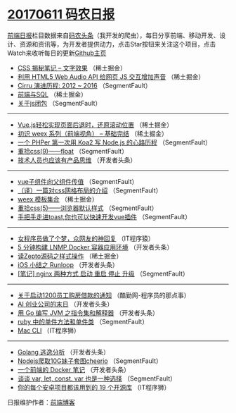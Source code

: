 # [20170611 码农日报](http://hao.caibaojian.com/date/2017/06/11)

[前端日报](http://caibaojian.com/c/news)栏目数据来自[码农头条](http://hao.caibaojian.com/)（我开发的爬虫），每日分享前端、移动开发、设计、资源和资讯等，为开发者提供动力，点击Star按钮来关注这个项目，点击Watch来收听每日的更新[Github主页](https://github.com/kujian/frontendDaily)
* [CSS 揭秘笔记 &#8211; 文字效果](http://hao.caibaojian.com/40758.html) （稀土掘金）
* [利用 HTML5 Web Audio API 给网页 JS 交互增加声音](http://hao.caibaojian.com/40749.html) （稀土掘金）
* [Cirru 演进历程: 2012 ~ 2016](http://hao.caibaojian.com/40770.html) （SegmentFault）
* [前端与SQL](http://hao.caibaojian.com/40751.html) （稀土掘金）
* [关于js闭包](http://hao.caibaojian.com/40783.html) （SegmentFault）

***
* [Vue.js轻松实现页面后退时，还原滚动位置](http://hao.caibaojian.com/40752.html) （稀土掘金）
* [初识 weex 系列（前端视角） &#8211; 基础完结](http://hao.caibaojian.com/40753.html) （稀土掘金）
* [一个 PHPer 第一次用 Koa2 写 Node.js 的心路历程](http://hao.caibaojian.com/40774.html) （SegmentFault）
* [重拾css(9)——float](http://hao.caibaojian.com/40785.html) （SegmentFault）
* [技术人员也应该有产品思维](http://hao.caibaojian.com/40796.html) （开发者头条）

***
* [vue子组件向父组件传值](http://hao.caibaojian.com/40775.html) （SegmentFault）
* [（译）一篇对css网格布局的介绍](http://hao.caibaojian.com/40776.html) （SegmentFault）
* [weex 模板集合](http://hao.caibaojian.com/40756.html) （稀土掘金）
* [重拾css(5)——浏览器默认样式](http://hao.caibaojian.com/40771.html) （SegmentFault）
* [手把手走进toast,你也可以快速开发vue插件](http://hao.caibaojian.com/40777.html) （SegmentFault）

***
* [女程序员做了个梦，众网友的神回复](http://hao.caibaojian.com/40813.html) （IT程序猿）
* [5 分钟构建 LNMP Docker 容器应用环境](http://hao.caibaojian.com/40788.html) （开发者头条）
* [读Zepto源码之样式操作](http://hao.caibaojian.com/40757.html) （稀土掘金）
* [iOS 小结之 Runloop](http://hao.caibaojian.com/40799.html) （开发者头条）
* [[笔记] nginx 两种方式 启动 重启 停止 升级](http://hao.caibaojian.com/40778.html) （SegmentFault）

***
* [关于启动1200员工购房借款的通知](http://hao.caibaojian.com/40814.html) （酷勤网-程序员的那点事）
* [AI 创业公司的末日](http://hao.caibaojian.com/40789.html) （开发者头条）
* [用 Go 编写 JVM 之指令集和解释器](http://hao.caibaojian.com/40800.html) （开发者头条）
* [ruby 中的单件方法和单件类](http://hao.caibaojian.com/40779.html) （SegmentFault）
* [Mac CLI](http://hao.caibaojian.com/40815.html) （IT程序狮）

***
* [Golang 逃逸分析](http://hao.caibaojian.com/40790.html) （开发者头条）
* [Nodejs爬取10G妹子套图cheerio](http://hao.caibaojian.com/40769.html) （SegmentFault）
* [一个前端的 Docker 笔记](http://hao.caibaojian.com/40801.html) （开发者头条）
* [谈谈 var, let, const. var 也是一种选择](http://hao.caibaojian.com/40780.html) （SegmentFault）
* [你的每个安卓项目都该用到的 19 个开源库](http://hao.caibaojian.com/40816.html) （IT程序狮）

日报维护作者：[前端博客](http://caibaojian.com/) 